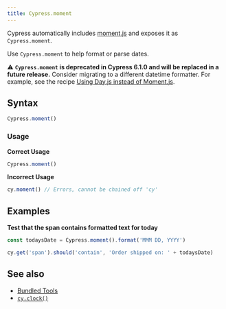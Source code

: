 ```yaml
---
title: Cypress.moment
---
```


Cypress automatically includes [moment.js](http://momentjs.com/) and exposes it as `Cypress.moment`.

Use `Cypress.moment` to help format or parse dates.

<Alert type="warning">


⚠️ **`Cypress.moment` is deprecated in Cypress 6.1.0 and will be replaced in a future release.** Consider migrating to a different datetime formatter. For example, see the recipe [Using Day.js instead of Moment.js](https://github.com/cypress-io/cypress-example-recipes#blogs).

</Alert>

## Syntax

```javascript
Cypress.moment()
```

### Usage

**<Icon name="check-circle" color="green"></Icon> Correct Usage**

```javascript
Cypress.moment()
```

**<Icon name="exclamation-triangle" color="red"></Icon> Incorrect Usage**

```javascript
cy.moment() // Errors, cannot be chained off 'cy'
```

## Examples

**Test that the span contains formatted text for today**

```javascript
const todaysDate = Cypress.moment().format('MMM DD, YYYY')

cy.get('span').should('contain', 'Order shipped on: ' + todaysDate)
```

## See also

- [Bundled Tools](/guides/references/bundled-tools)
- [`cy.clock()`](/api/commands/clock)

